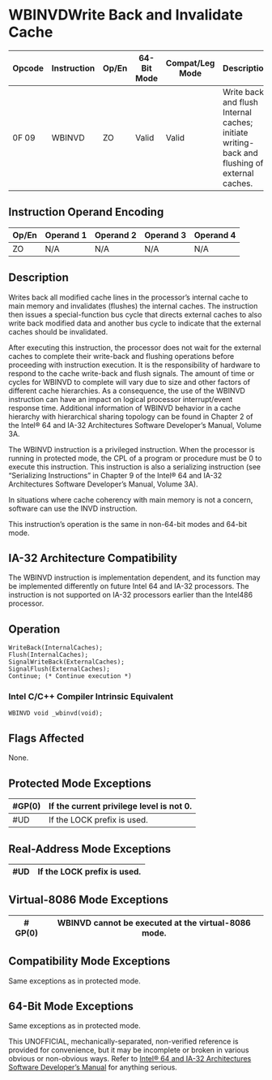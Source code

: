 # WBINVD**Write Back and Invalidate Cache**

| Opcode | Instruction | Op/En | 64-Bit Mode | Compat/Leg Mode | Description                                                                                  |
| ------ | ----------- | ----- | ----------- | --------------- | -------------------------------------------------------------------------------------------- |
| 0F 09  | WBINVD      | ZO    | Valid       | Valid           | Write back and flush Internal caches; initiate writing-back and flushing of external caches. |

## Instruction Operand Encoding

| Op/En | Operand 1 | Operand 2 | Operand 3 | Operand 4 |
| ----- | --------- | --------- | --------- | --------- |
| ZO    | N/A       | N/A       | N/A       | N/A       |

## Description

Writes back all modified cache lines in the processor’s internal cache to main memory and invalidates (flushes) the internal caches. The instruction then issues a special-function bus cycle that directs external caches to also write back modified data and another bus cycle to indicate that the external caches should be invalidated.

After executing this instruction, the processor does not wait for the external caches to complete their write-back and flushing operations before proceeding with instruction execution. It is the responsibility of hardware to respond to the cache write-back and flush signals. The amount of time or cycles for WBINVD to complete will vary due to size and other factors of different cache hierarchies. As a consequence, the use of the WBINVD instruction can have an impact on logical processor interrupt/event response time. Additional information of WBINVD behavior in a cache hierarchy with hierarchical sharing topology can be found in Chapter 2 of the Intel® 64 and IA-32 Architectures Software Developer’s Manual, Volume 3A.

The WBINVD instruction is a privileged instruction. When the processor is running in protected mode, the CPL of a program or procedure must be 0 to execute this instruction. This instruction is also a serializing instruction (see “Serializing Instructions” in Chapter 9 of the Intel® 64 and IA-32 Architectures Software Developer’s Manual, Volume 3A).

In situations where cache coherency with main memory is not a concern, software can use the INVD instruction.

This instruction’s operation is the same in non-64-bit modes and 64-bit mode.

## IA-32 Architecture Compatibility

The WBINVD instruction is implementation dependent, and its function may be implemented differently on future Intel 64 and IA-32 processors. The instruction is not supported on IA-32 processors earlier than the Intel486 processor.

## Operation

```
WriteBack(InternalCaches);
Flush(InternalCaches);
SignalWriteBack(ExternalCaches);
SignalFlush(ExternalCaches);
Continue; (* Continue execution *)

```

### Intel C/C++ Compiler Intrinsic Equivalent

```
WBINVD void _wbinvd(void);

```

## Flags Affected

None.

## Protected Mode Exceptions

| \#​​​​GP(0) | If the current privilege level is not 0. |
| ----------- | ---------------------------------------- |
| #​​​UD      | If the LOCK prefix is used.              |

## Real-Address Mode Exceptions

| #​​​UD | If the LOCK prefix is used. |
| ------ | --------------------------- |

## Virtual-8086 Mode Exceptions

| \#​​​​GP(0) | WBINVD cannot be executed at the virtual-8086 mode. |
| ----------- | --------------------------------------------------- |

## Compatibility Mode Exceptions

Same exceptions as in protected mode.

## 64-Bit Mode Exceptions

Same exceptions as in protected mode.

This UNOFFICIAL, mechanically-separated, non-verified reference is provided for convenience, but it may be
incomplete or broken in various obvious or non-obvious
ways. Refer to [Intel® 64 and IA-32 Architectures Software Developer’s Manual](https://software.intel.com/en-us/download/intel-64-and-ia-32-architectures-sdm-combined-volumes-1-2a-2b-2c-2d-3a-3b-3c-3d-and-4) for anything serious.
